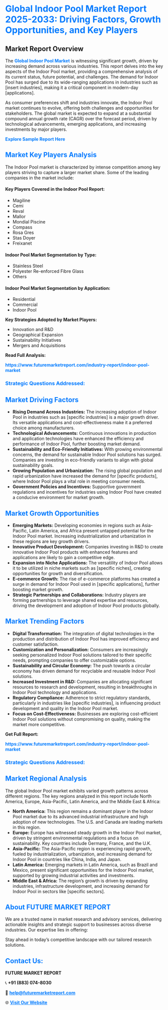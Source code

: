 <h1 style="color: #007BFF;">Global Indoor Pool Market Report 2025-2033: Driving Factors, Growth Opportunities, and Key Players</h1>

<section id="overview">
<h2>Market Report Overview</h2>
<p>The <a href="https://www.futuremarketreport.com/industry-report/indoor-pool-market" style="color: #007BFF; text-decoration: none;"><strong>Global Indoor Pool Market</strong></a> is witnessing significant growth, driven by increasing demand across various industries. This report delves into the key aspects of the Indoor Pool market, providing a comprehensive analysis of its current status, future potential, and challenges. The demand for Indoor Pool has surged due to its wide-ranging applications in industries such as [insert industries], making it a critical component in modern-day [applications].</p>
<p>As consumer preferences shift and industries innovate, the Indoor Pool market continues to evolve, offering both challenges and opportunities for stakeholders. The global market is expected to expand at a substantial compound annual growth rate (CAGR) over the forecast period, driven by technological advancements, emerging applications, and increasing investments by major players.</p>
</section>

<section id="overview">
<p><a href="https://www.futuremarketreport.com/request-sample/reportId=116384" style="color: #007BFF; text-decoration: none;"><strong>Explore Sample Report Here</strong></a></p>
</section>

<section id="key-players">
<h2 style="color: #007BFF;">Market Key Players Analysis</h2>
<p>The Indoor Pool market is characterized by intense competition among key players striving to capture a larger market share. Some of the leading companies in the market include:</p>
<h4>Key Players Covered in the Indoor Pool Report:</h4>
<ul><li>Magiline</li><li>Cemi</li><li>Reval</li><li>Mallor</li><li>Mondial Piscine</li><li>Compass</li><li>Rosa Gres</li><li>Stas Doyer</li><li>Freixanet</li></ul>
<h4>Indoor Pool Market Segmentation by Type:</h4>
<ul><li>Stainless Steel</li><li>Polyester Re-enforced Fibre Glass</li><li>Others</li></ul>

<h4>Indoor Pool Market Segmentation by Application:</h4>
<ul><li>Residential</li><li>Commercial</li><li>Indoor Pool</li></ul>
<p><strong>Key Strategies Adopted by Market Players:</strong></p>
<ul>
<li>Innovation and R&D</li>
<li>Geographical Expansion</li>
<li>Sustainability Initiatives</li>
<li>Mergers and Acquisitions</li>
</ul>
</section>

<section>
<p><strong>Read Full Analysis: </strong></p><a href="https://www.futuremarketreport.com/industry-report/indoor-pool-market" style="color: #007BFF; text-decoration: none;"><strong>https://www.futuremarketreport.com/industry-report/indoor-pool-market</strong></a>
<h3 style="color: #007BFF;">Strategic Questions Addressed:</h3>
</section>

<section id="driving-factors">
<h2 style="color: #007BFF;">Market Driving Factors</h2>
<ul>
<li><strong>Rising Demand Across Industries:</strong> The increasing adoption of Indoor Pool in industries such as [specific industries] is a major growth driver. Its versatile applications and cost-effectiveness make it a preferred choice among manufacturers.</li>
<li><strong>Technological Advancements:</strong> Continuous innovations in production and application technologies have enhanced the efficiency and performance of Indoor Pool, further boosting market demand.</li>
<li><strong>Sustainability and Eco-Friendly Initiatives:</strong> With growing environmental concerns, the demand for sustainable Indoor Pool solutions has surged. Companies are investing in eco-friendly variants to align with global sustainability goals.</li>
<li><strong>Growing Population and Urbanization:</strong> The rising global population and rapid urbanization have increased the demand for [specific products], where Indoor Pool plays a vital role in meeting consumer needs.</li>
<li><strong>Government Policies and Incentives:</strong> Supportive government regulations and incentives for industries using Indoor Pool have created a conducive environment for market growth.</li>
</ul>
</section>

<section id="growth-opportunities">
<h2 style="color: #007BFF;">Market Growth Opportunities</h2>
<ul>
<li><strong>Emerging Markets:</strong> Developing economies in regions such as Asia-Pacific, Latin America, and Africa present untapped potential for the Indoor Pool market. Increasing industrialization and urbanization in these regions are key growth drivers.</li>
<li><strong>Innovative Product Development:</strong> Companies investing in R&D to create innovative Indoor Pool products with enhanced features and applications are likely to gain a competitive edge.</li>
<li><strong>Expansion into Niche Applications:</strong> The versatility of Indoor Pool allows it to be utilized in niche markets such as [specific niches], creating opportunities for growth and diversification.</li>
<li><strong>E-commerce Growth:</strong> The rise of e-commerce platforms has created a surge in demand for Indoor Pool used in [specific applications], further boosting market growth.</li>
<li><strong>Strategic Partnerships and Collaborations:</strong> Industry players are forming partnerships to leverage shared expertise and resources, driving the development and adoption of Indoor Pool products globally.</li>
</ul>
</section>

<section id="trending-factors">
<h2 style="color: #007BFF;">Market Trending Factors</h2>
<ul>
<li><strong>Digital Transformation:</strong> The integration of digital technologies in the production and distribution of Indoor Pool has improved efficiency and customer satisfaction.</li>
<li><strong>Customization and Personalization:</strong> Consumers are increasingly seeking personalized Indoor Pool solutions tailored to their specific needs, prompting companies to offer customizable options.</li>
<li><strong>Sustainability and Circular Economy:</strong> The push towards a circular economy has driven demand for recyclable and reusable Indoor Pool solutions.</li>
<li><strong>Increased Investment in R&D:</strong> Companies are allocating significant resources to research and development, resulting in breakthroughs in Indoor Pool technology and applications.</li>
<li><strong>Regulatory Compliance:</strong> Adherence to strict regulatory standards, particularly in industries like [specific industries], is influencing product development and quality in the Indoor Pool market.</li>
<li><strong>Focus on Cost-Effectiveness:</strong> Businesses are exploring cost-efficient Indoor Pool solutions without compromising on quality, making the market more competitive.</li>
</ul>
</section>

<section>
<p><strong>Get Full Report: </strong></p><a href="https://www.futuremarketreport.com/industry-report/indoor-pool-market" style="color: #007BFF; text-decoration: none;"><strong>https://www.futuremarketreport.com/industry-report/indoor-pool-market</strong></a>
<h3 style="color: #007BFF;">Strategic Questions Addressed:</h3>
</section>


<section id="regional-analysis">
<h2 style="color: #007BFF;">Market Regional Analysis</h2>
<p>The global Indoor Pool market exhibits varied growth patterns across different regions. The key regions analyzed in this report include North America, Europe, Asia-Pacific, Latin America, and the Middle East & Africa:</p>
<ul>
<li><strong>North America:</strong> This region remains a dominant player in the Indoor Pool market due to its advanced industrial infrastructure and high adoption of new technologies. The U.S. and Canada are leading markets in this region.</li>
<li><strong>Europe:</strong> Europe has witnessed steady growth in the Indoor Pool market, driven by stringent environmental regulations and a focus on sustainability. Key countries include Germany, France, and the U.K.</li>
<li><strong>Asia-Pacific:</strong> The Asia-Pacific region is experiencing rapid growth, fueled by industrialization, urbanization, and increasing demand for Indoor Pool in countries like China, India, and Japan.</li>
<li><strong>Latin America:</strong> Emerging markets in Latin America, such as Brazil and Mexico, present significant opportunities for the Indoor Pool market, supported by growing industrial activities and investments.</li>
<li><strong>Middle East & Africa:</strong> The region’s growth is driven by expanding industries, infrastructure development, and increasing demand for Indoor Pool in sectors like [specific sectors].</li>
</ul>
</section>

<footer>
<h2 style="color: #007BFF;">About FUTURE MARKET REPORT</h2>
<p>We are a trusted name in market research and advisory services, delivering actionable insights and strategic support to businesses across diverse industries. Our expertise lies in offering:</p>

<p>Stay ahead in today’s competitive landscape with our tailored research solutions.</p>

<h2 style="color: #007BFF;">Contact Us:</h2>
<p><strong>FUTURE MARKET REPORT</strong></p>
<p>📞 <strong>+91 (883) 074-8030</strong></p>
<p>📧 <strong><a href="mailto:help@futuremarketreport.com" style="color: #007BFF;">help@futuremarketreport.com</a></strong></p>
<p>🌐 <strong><a href="https://www.futuremarketreport.com/" style="color: #007BFF;">Visit Our Website</a></strong></p>
</footer>